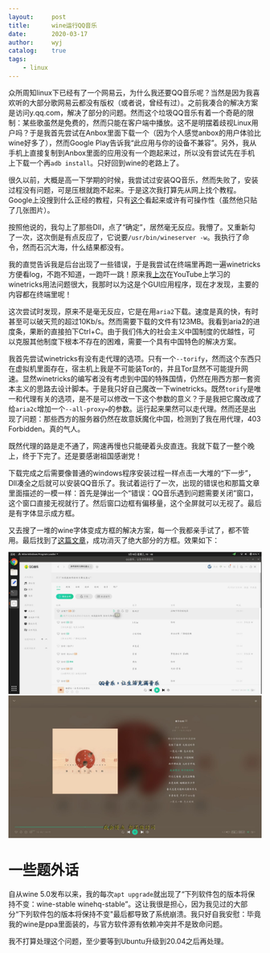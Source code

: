 ```yaml
---
layout:		post
title:		wine运行QQ音乐
date:		2020-03-17
author:		wyj
catalog:	true
tags:
    - linux
---
```


众所周知linux下已经有了一个网易云，为什么我还要QQ音乐呢？当然是因为我喜欢听的大部分歌网易云都没有版权（或者说，曾经有过）。之前我凑合的解决方案是访问y.qq.com，解决了部分的问题。然而这个垃圾QQ音乐有着一个奇葩的限制：某些歌虽然是免费的，然而只能在客户端中播放。这不是明摆着歧视Linux用户吗？于是我首先尝试在Anbox里面下载一个（因为个人感觉anbox的用户体验比wine好多了），然而Google Play告诉我“此应用与你的设备不兼容”。另外，我从手机上直接复制到Anbox里面的应用没有一个跑起来过，所以没有尝试先在手机上下载一个再`adb install`。只好回到wine的老路上了。

很久以前，大概是高一下学期的时候，我尝试过安装QQ音乐，然而失败了，安装过程没有问题，可是压根就跑不起来。于是这次我打算先从网上找个教程。Google上没搜到什么正经的教程，只有[这个](https://forum.suse.org.cn/t/topic/9711/6)看起来或许有可操作性（虽然他只贴了几张图片）。

按照他说的，我勾上了那些Dll，点了“确定”，居然毫无反应。我懵了。又重新勾了一次，这次倒是有点反应了，它说要`/usr/bin/wineserver -w`。我执行了命令，然而石沉大海，什么结果都没有。

我的直觉告诉我是后台出现了一些错误，于是我尝试在终端里再跑一遍winetricks方便看log，不跑不知道，一跑吓一跳！原来我[上次](https://2o181o28.github.io/2019/05/24/wine%E5%85%A5%E9%97%A8/)在YouTube上学习的winetricks用法问题很大，我那时以为这是个GUI应用程序，现在才发现，主要的内容都在终端里呢！

这次尝试时发现，原来不是毫无反应，它是在用`aria2`下载。速度是真的快，有时甚至可以破天荒的超过10Kb/s。然而需要下载的文件有123MB。我看到aria2的进度条，果断的直接拍下Ctrl+C。由于我们伟大的社会主义中国制度的优越性，可以克服其他制度下根本不存在的困难，需要一个具有中国特色的解决方案。

我首先尝试winetricks有没有走代理的选项。只有一个`--torify`，然而这个东西只在虚拟机里面存在，宿主机上我是不可能装Tor的，并且Tor显然不可能提升网速。显然winetricks的编写者没有考虑到中国的特殊国情，仍然在用西方那一套资本主义的思路去设计脚本。于是我只好自己魔改一下winetricks。既然`torify`是唯一和代理有关的选项，是不是可以修改一下这个参数的意义？于是我把它魔改成了给`aria2c`增加一个`--all-proxy=`的参数。运行起来果然可以走代理。然而还是出现了问题：那些西方的服务器仍然在故意妖魔化中国，检测到了我在用代理，403 Forbidden。真的气人。

既然代理的路是走不通了，网速再慢也只能硬着头皮直连。我就下载了一整个晚上，终于下完了。还是要感谢祖国感谢党！

下载完成之后需要像普通的windows程序安装过程一样点击一大堆的“下一步”，Dll凑全之后就可以安装QQ音乐了。我试着运行了一次，出现的错误也和那篇文章里面描述的一模一样：首先是弹出一个“错误：QQ音乐遇到问题需要关闭”窗口，这个窗口直接无视就行了。然后窗口边框有偏移量，这个全屏就可以无视了。最后是有字体显示成方框。

又去搜了一堆的wine字体变成方框的解决方案，每一个我都亲手试了，都不管用。最后找到了[这篇文章](https://www.xuecaijie.com/linux/141.html)，成功消灭了绝大部分的方框。效果如下：

![](/img/20200317/1.jpeg)
![](/img/20200317/2.jpeg)

# 一些题外话

自从wine 5.0发布以来，我的每次`apt upgrade`就出现了“下列软件包的版本将保持不变：wine-stable winehq-stable”。这让我很是担心，因为我见过的大部分“下列软件包的版本将保持不变"最后都导致了系统崩溃。我只好自我安慰：毕竟我的wine是ppa里面装的，与官方软件源有依赖冲突并不是致命问题。

我不打算处理这个问题，至少要等到Ubuntu升级到20.04之后再处理。
